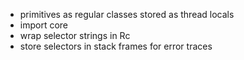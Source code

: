 - primitives as regular classes stored as thread locals
- import core
- wrap selector strings in Rc
- store selectors in stack frames for error traces

